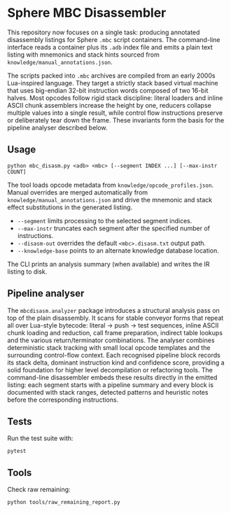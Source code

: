 # Sphere MBC Disassembler

This repository now focuses on a single task: producing annotated disassembly listings for Sphere `.mbc` script containers.  The command-line interface reads a container plus its `.adb` index file and emits a plain text listing with mnemonics and stack hints sourced from `knowledge/manual_annotations.json`.

The scripts packed into `.mbc` archives are compiled from an early 2000s
Lua-inspired language.  They target a strictly stack based virtual machine that
uses big-endian 32-bit instruction words composed of two 16-bit halves.  Most
opcodes follow rigid stack discipline: literal loaders and inline ASCII chunk
assemblers increase the height by one, reducers collapse multiple values into a
single result, while control flow instructions preserve or deliberately tear
down the frame.  These invariants form the basis for the pipeline analyser
described below.

## Usage

```
python mbc_disasm.py <adb> <mbc> [--segment INDEX ...] [--max-instr COUNT]
```

The tool loads opcode metadata from `knowledge/opcode_profiles.json`.  Manual overrides are merged automatically from `knowledge/manual_annotations.json` and drive the mnemonic and stack effect substitutions in the generated listing.

- `--segment` limits processing to the selected segment indices.
- `--max-instr` truncates each segment after the specified number of instructions.
- `--disasm-out` overrides the default `<mbc>.disasm.txt` output path.
- `--knowledge-base` points to an alternate knowledge database location.

The CLI prints an analysis summary (when available) and writes the IR listing to disk.

## Pipeline analyser

The `mbcdisasm.analyzer` package introduces a structural analysis pass on top of
the plain disassembly.  It scans for stable conveyor forms that repeat all over
Lua-style bytecode: literal → push → test sequences, inline ASCII chunk loading
and reduction, call frame preparation, indirect table lookups and the various
return/terminator combinations.  The analyser combines deterministic stack
tracking with small local opcode templates and the surrounding control-flow
context.  Each recognised pipeline block records its stack delta, dominant
instruction kind and confidence score, providing a solid foundation for higher
level decompilation or refactoring tools.  The command-line disassembler embeds
these results directly in the emitted listing: each segment starts with a
pipeline summary and every block is documented with stack ranges, detected
patterns and heuristic notes before the corresponding instructions.

## Tests

Run the test suite with:

```
pytest
```

## Tools

Check raw remaining:

```
python tools/raw_remaining_report.py
```